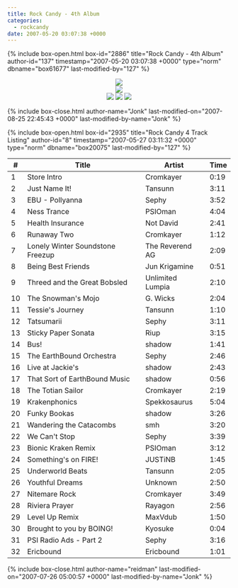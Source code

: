 ```yaml
---
title: Rock Candy - 4th Album
categories:
  - rockcandy
date: 2007-05-20 03:07:38 +0000
---
```

{% include box-open.html box-id="2886" title="Rock Candy - 4th Album" author-id="137" timestamp="2007-05-20 03:07:38 +0000" type="norm" dbname="box61677" last-modified-by="127" %}
<center><img src="http://jonk.fobby.net/smn/rockcandy/sitesection/banners/rc_banner_album_4.png" /></center><center><img src="http://jonk.fobby.net/smn/rockcandy/sitesection/banners/rc_album_separator.png" /></center><center><a href="http://jonk.fobby.net/smn/rockcandy/release/rc4.1.zip"><img src="http://jonk.fobby.net/smn/rockcandy/sitesection/banners/rc_album_part1.png" border="0" /></a> <a href="http://jonk.fobby.net/smn/rockcandy/release/rc4.2.zip"><img src="http://jonk.fobby.net/smn/rockcandy/sitesection/banners/rc_album_part2.png" border="0" /></a> <a href="http://jonk.fobby.net/smn/rockcandy/release/rc4.3.zip"><img src="http://jonk.fobby.net/smn/rockcandy/sitesection/banners/rc_album_part3.png" border="0" /></a></center>

{% include box-close.html author-name="Jonk" last-modified-on="2007-08-25 22:45:43 +0000" last-modified-by-name="Jonk" %}

{% include box-open.html box-id="2935" title="Rock Candy 4 Track Listing" author-id="8" timestamp="2007-05-27 03:11:32 +0000" type="norm" dbname="box20075" last-modified-by="127" %}
<table class="album" cellspacing="0">
	<thead>
		<tr>
			<th class="track">#</th>
			<th class="tracktitle">Title</th>
			<th class="artist">Artist</th>
			<th class="time">Time</th>
		</tr>
	</thead>
	<tbody>
		<tr>
			<td class="track">1</td>
			<td class="tracktitle">Store Intro</td>
			<td class="artist">Cromkayer</td>
			<td class="time">0:19</td>
		</tr>
		<tr>
			<td class="track">2</td>
			<td class="tracktitle">Just Name It!</td>
			<td class="artist">Tansunn</td>
			<td class="time">3:11</td>
		</tr>
		<tr>
			<td class="track">3</td>
			<td class="tracktitle">EBU - Pollyanna</td>
			<td class="artist">Sephy</td>
			<td class="time">3:52</td>
		</tr>
		<tr>
			<td class="track">4</td>
			<td class="tracktitle">Ness Trance</td>
			<td class="artist">PSIOman</td>
			<td class="time">4:04</td>
		</tr>
		<tr>
			<td class="track">5</td>
			<td class="tracktitle">Health Insurance</td>
			<td class="artist">Not David</td>
			<td class="time">2:41</td>
		</tr>
		<tr>
			<td class="track">6</td>
			<td class="tracktitle">Runaway Two</td>
			<td class="artist">Cromkayer</td>
			<td class="time">1:12</td>
		</tr>
		<tr>
			<td class="track">7</td>
			<td class="tracktitle">Lonely Winter Soundstone Freezup</td>
			<td class="artist">The Reverend AG</td>
			<td class="time">2:09</td>
		</tr>
		<tr>
			<td class="track">8</td>
			<td class="tracktitle">Being Best Friends</td>
			<td class="artist">Jun Krigamine</td>
			<td class="time">0:51</td>
		</tr>
		<tr>
			<td class="track">9</td>
			<td class="tracktitle">Threed and the Great Bobsled</td>
			<td class="artist">Unlimited Lumpia</td>
			<td class="time">2:10</td>
		</tr>
		<tr>
			<td class="track">10</td>
			<td class="tracktitle">The Snowman's Mojo</td>
			<td class="artist">G. Wicks</td>
			<td class="time">2:04</td>
		</tr>
		<tr>
			<td class="track">11</td>
			<td class="tracktitle">Tessie's Journey</td>
			<td class="artist">Tansunn</td>
			<td class="time">1:10</td>
		</tr>
		<tr class="division">
			<td class="track">12</td>
			<td class="tracktitle">Tatsumarii</td>
			<td class="artist">Sephy</td>
			<td class="time">3:11</td>
		</tr>
		<tr>
			<td class="track">13</td>
			<td class="tracktitle">Sticky Paper Sonata</td>
			<td class="artist">Riup</td>
			<td class="time">3:15</td>
		</tr>
		<tr>
			<td class="track">14</td>
			<td class="tracktitle">Bus!</td>
			<td class="artist">shadow</td>
			<td class="time">1:41</td>
		</tr>
		<tr>
			<td class="track">15</td>
			<td class="tracktitle">The EarthBound Orchestra</td>
			<td class="artist">Sephy</td>
			<td class="time">2:46</td>
		</tr>
		<tr>
			<td class="track">16</td>
			<td class="tracktitle">Live at Jackie's</td>
			<td class="artist">shadow</td>
			<td class="time">2:43</td>
		</tr>
		<tr>
			<td class="track">17</td>
			<td class="tracktitle">That Sort of EarthBound Music</td>
			<td class="artist">shadow</td>
			<td class="time">0:56</td>
		</tr>
		<tr>
			<td class="track">18</td>
			<td class="tracktitle">The Totian Sailor</td>
			<td class="artist">Cromkayer</td>
			<td class="time">2:19</td>
		</tr>
		<tr>
			<td class="track">19</td>
			<td class="tracktitle">Krakenphonics</td>
			<td class="artist">Spekkosaurus</td>
			<td class="time">5:04</td>
		</tr>
		<tr>
			<td class="track">20</td>
			<td class="tracktitle">Funky Bookas</td>
			<td class="artist">shadow</td>
			<td class="time">3:26</td>
		</tr>
		<tr>
			<td class="track">21</td>
			<td class="tracktitle">Wandering the Catacombs</td>
			<td class="artist">smh</td>
			<td class="time">3:20</td>
		</tr>
		<tr>
			<td class="track">22</td>
			<td class="tracktitle">We Can't Stop</td>
			<td class="artist">Sephy</td>
			<td class="time">3:39</td>
		</tr>
		<tr class="division">
			<td class="track">23</td>
			<td class="tracktitle">Bionic Kraken Remix</td>
			<td class="artist">PSIOman</td>
			<td class="time">3:12</td>
		</tr>
		<tr>
			<td class="track">24</td>
			<td class="tracktitle">Something's on FIRE!</td>
			<td class="artist">JUSTiNB</td>
			<td class="time">1:45</td>
		</tr>
		<tr>
			<td class="track">25</td>
			<td class="tracktitle">Underworld Beats</td>
			<td class="artist">Tansunn</td>
			<td class="time">2:05</td>
		</tr>
		<tr>
			<td class="track">26</td>
			<td class="tracktitle">Youthful Dreams</td>
			<td class="artist">Unknown</td>
			<td class="time">2:50</td>
		</tr>
		<tr>
			<td class="track">27</td>
			<td class="tracktitle">Nitemare Rock</td>
			<td class="artist">Cromkayer</td>
			<td class="time">3:49</td>
		</tr>
		<tr>
			<td class="track">28</td>
			<td class="tracktitle">Riviera Prayer</td>
			<td class="artist">Rayagon</td>
			<td class="time">2:56</td>
		</tr>
		<tr>
			<td class="track">29</td>
			<td class="tracktitle">Level Up Remix</td>
			<td class="artist">MaxVdub</td>
			<td class="time">1:50</td>
		</tr>
		<tr>
			<td class="track">30</td>
			<td class="tracktitle">Brought to you by BOING!</td>
			<td class="artist">Kyosuke</td>
			<td class="time">0:04</td>
		</tr>
		<tr>
			<td class="track">31</td>
			<td class="tracktitle">PSI Radio Ads - Part 2</td>
			<td class="artist">Sephy</td>
			<td class="time">3:16</td>
		</tr>
		<tr>
			<td class="track">32</td>
			<td class="tracktitle">Ericbound</td>
			<td class="artist">Ericbound</td>
			<td class="time">1:01</td>
		</tr>
	</tbody>
</table>
{% include box-close.html author-name="reidman" last-modified-on="2007-07-26 05:00:57 +0000" last-modified-by-name="Jonk" %}
